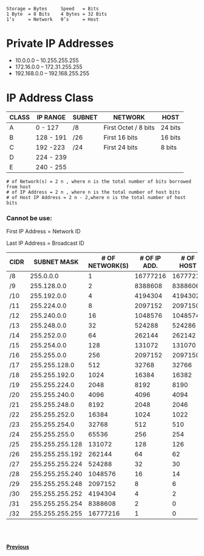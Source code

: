 ```
Storage = Bytes     Speed   = Bits
1 Byte  = 8 Bits    4 Bytes = 32 Bits
1’s     = Network   0’s     = Host
```

# Private IP Addresses
* 10.0.0.0 – 10.255.255.255
* 172.16.0.0 – 172.31.255.255
* 192.168.0.0 – 192.168.255.255

# IP Address Class
CLASS        | IP RANGE      | SUBNET        |      NETWORK          | HOST         |
------------ | ------------- | ------------- | --------------------- |------------- |
A            | 0 - 127       | /8            | First Octet / 8 bits  | 24 bits      |
B            | 128 - 191     | /26           | First 16 bits         | 16 bits      |
C            | 192 -223      | /24           | First 24 bits         | 8 bits       |
D            | 224 - 239     |               |                       |              |
E            | 240 - 255     |               |                       |              |

```
# of Network(s) = 2 n , where n is the total number of bits borrowed from host
# of IP Address = 2 n , where n is the total number of host bits
# of Host IP Address = 2 n - 2,where n is the total number of host bits
```

### Cannot be use:
First IP Address = Network ID

Last IP Address = Broadcast ID

CIDR         | SUBNET MASK     | # OF NETWORK(S) | # OF IP ADD.          | # OF HOST    |
------------ | --------------- | --------------- | --------------------- |------------- |
/8           | 255.0.0.0       | 1               | 16777216              | 16777214     |
/9           | 255.128.0.0     | 2               | 8388608               | 8388606      |
/10          | 255.192.0.0     | 4               | 4194304               | 4194302      |
/11          | 255.224.0.0     | 8               | 2097152               | 2097150      |
/12          | 255.240.0.0     | 16              | 1048576               | 1048574      |
/13          | 255.248.0.0     | 32              | 524288                | 524286       |
/14          | 255.252.0.0     | 64              | 262144                | 262142       |
/15          | 255.254.0.0     | 128             | 131072                | 131070       |
/16          | 255.255.0.0     | 256             | 2097152               | 2097150      |
/17          | 255.255.128.0   | 512             | 32768                 | 32766        |
/18          | 255.255.192.0   | 1024            | 16384                 | 16382        |
/19          | 255.255.224.0   | 2048            | 8192                  | 8190         |
/20          | 255.255.240.0   | 4096            | 4096                  | 4094         |
/21          | 255.255.248.0   | 8192            | 2048                  | 2046         |
/22          | 255.255.252.0   | 16384           | 1024                  | 1022         |
/23          | 255.255.254.0   | 32768           | 512                   | 510          |
/24          | 255.255.255.0   | 65536           | 256                   | 254          |
/25          | 255.255.255.128 | 131072          | 128                   | 126          |
/26          | 255.255.255.192 | 262144          | 64                    | 62           |
/27          | 255.255.255.224 | 524288          | 32                    | 30           |
/28          | 255.255.255.240 | 1048576         | 16                    | 14           |
/29          | 255.255.255.248 | 2097152         | 8                     | 6            |
/30          | 255.255.255.252 | 4194304         | 4                     | 2            |
/31          | 255.255.255.254 | 8388608         | 2                     | 0            |
/32          | 255.255.255.255 | 16777216        | 1                     | 0            |

<br /><br />
<!-- blank line -->

**[Previous](Ping.md)**
